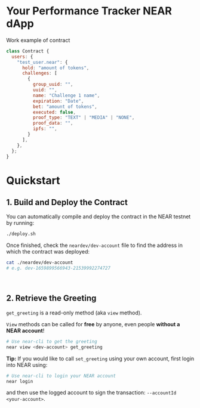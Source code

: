 # Your Performance Tracker NEAR dApp

Work example of contract

```js
class Contract {
  users: {
    "test_user.near": {
      hold: "amount of tokens",
      challenges: [
        {
          group_uuid: "",
          uuid: "",
          name: "Challenge 1 name",
          expiration: "Date",
          bet: "amount of tokens",
          executed: false,
          proof_type: "TEXT" | "MEDIA" | "NONE",
          proof_data: "",
          ipfs: "",
        }
      ],
    },
  };
}
```

# Quickstart

## 1. Build and Deploy the Contract

You can automatically compile and deploy the contract in the NEAR testnet by running:

```bash
./deploy.sh
```

Once finished, check the `neardev/dev-account` file to find the address in which the contract was deployed:

```bash
cat ./neardev/dev-account
# e.g. dev-1659899566943-21539992274727
```

<br />

## 2. Retrieve the Greeting

`get_greeting` is a read-only method (aka `view` method).

`View` methods can be called for **free** by anyone, even people **without a NEAR account**!

```bash
# Use near-cli to get the greeting
near view <dev-account> get_greeting
```


**Tip:** If you would like to call `set_greeting` using your own account, first login into NEAR using:

```bash
# Use near-cli to login your NEAR account
near login
```

and then use the logged account to sign the transaction: `--accountId <your-account>`.

